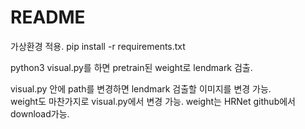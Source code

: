 # README
 
가상환경 적용.
pip install -r requirements.txt

python3 visual.py를 하면 pretrain된 weight로 lendmark 검출.  

visual.py 안에 path를 변경하면 lendmark 검출할 이미지를 변경 가능.  
weight도 마찬가지로 visual.py에서 변경 가능.
weight는 HRNet github에서 download가능.